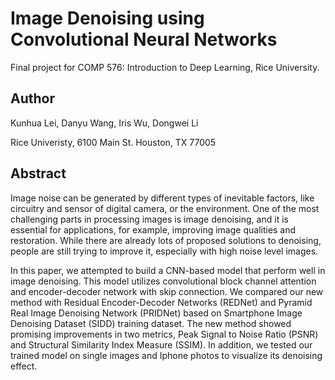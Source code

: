 # Image Denoising using Convolutional Neural Networks
Final project for COMP 576: Introduction to Deep Learning, Rice University. 

## Author
Kunhua Lei, Danyu Wang, Iris Wu, Dongwei Li

Rice Univeristy, 6100 Main St. Houston, TX 77005

## Abstract
Image noise can be generated by different types of inevitable factors, like circuitry and sensor of digital camera, or the environment. One of the most challenging parts in processing images is image denoising, and it is essential for applications, for example, improving image qualities and restoration. While there are already lots of proposed solutions to denoising, people are still trying to improve it, especially with high noise level images. 

In this paper, we attempted to build a CNN-based model that perform well in image denoising. This model utilizes convolutional block channel attention and encoder-decoder network with skip connection. We compared our new method with Residual Encoder-Decoder Networks (REDNet) and Pyramid Real Image Denoising Network (PRIDNet) based on Smartphone Image Denoising Dataset (SIDD) training dataset. The new method showed promising improvements in two metrics, Peak Signal to Noise Ratio (PSNR) and Structural Similarity Index Measure (SSIM). In addition, we tested our trained model on single images and Iphone photos to visualize its denoising effect.
